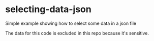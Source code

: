 # selecting-data-json
Simple example showing how to select some data in a json file

The data for this code is excluded in this repo because it's sensitive.